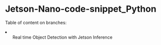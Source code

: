 # Jetson-Nano-code-snippet_Python
<p>Table of content on branches:</p>
<li>
  <ol>Real time Object Detection with Jetson Inference</ol>
  <!-- Thanks to Ytb Murtaza's Workshop-->
</li>
